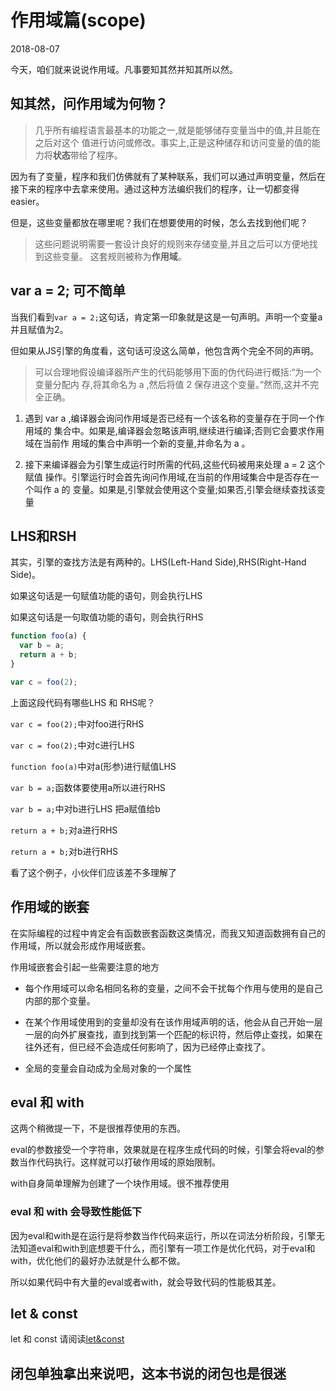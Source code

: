 # 作用域篇(scope)
2018-08-07

今天，咱们就来说说作用域。凡事要知其然并知其所以然。

## 知其然，问作用域为何物？

>几乎所有编程语言最基本的功能之一,就是能够储存变量当中的值,并且能在之后对这个
值进行访问或修改。事实上,正是这种储存和访问变量的值的能力将**状态**带给了程序。

因为有了变量，程序和我们仿佛就有了某种联系，我们可以通过声明变量，然后在接下来的程序中去拿来使用。通过这种方法编织我们的程序，让一切都变得easier。

但是，这些变量都放在哪里呢？我们在想要使用的时候，怎么去找到他们呢？

>这些问题说明需要一套设计良好的规则来存储变量,并且之后可以方便地找到这些变量。
这套规则被称为**作用域**。


## var a = 2; 可不简单
当我们看到`var a = 2;`这句话，肯定第一印象就是这是一句声明。声明一个变量a并且赋值为2。

但如果从JS引擎的角度看，这句话可没这么简单，他包含两个完全不同的声明。

>可以合理地假设编译器所产生的代码能够用下面的伪代码进行概括:“为一个变量分配内
存,将其命名为 a ,然后将值 2 保存进这个变量。”然而,这并不完全正确。

1. 遇到 var a ,编译器会询问作用域是否已经有一个该名称的变量存在于同一个作用域的
集合中。如果是,编译器会忽略该声明,继续进行编译;否则它会要求作用域在当前作
用域的集合中声明一个新的变量,并命名为 a 。

2. 接下来编译器会为引擎生成运行时所需的代码,这些代码被用来处理 a = 2 这个赋值
操作。引擎运行时会首先询问作用域,在当前的作用域集合中是否存在一个叫作 a 的
变量。如果是,引擎就会使用这个变量;如果否,引擎会继续查找该变量


## LHS和RSH
其实，引擎的查找方法是有两种的。LHS(Left-Hand Side),RHS(Right-Hand Side)。

如果这句话是一句赋值功能的语句，则会执行LHS

如果这句话是一句取值功能的语句，则会执行RHS

```js
function foo(a) {
  var b = a;
  return a + b;
}

var c = foo(2);
```
上面这段代码有哪些LHS 和 RHS呢？

`var c = foo(2);`中对foo进行RHS

`var c = foo(2);`中对c进行LHS

`function foo(a)`中对a(形参)进行赋值LHS

`var b = a;`函数体要使用a所以进行RHS

`var b = a;`中对b进行LHS 把a赋值给b

`return a + b;`对a进行RHS

`return a + b;`对b进行RHS

看了这个例子，小伙伴们应该差不多理解了

## 作用域的嵌套
在实际编程的过程中肯定会有函数嵌套函数这类情况，而我又知道函数拥有自己的作用域，所以就会形成作用域嵌套。

作用域嵌套会引起一些需要注意的地方

- 每个作用域可以命名相同名称的变量，之间不会干扰每个作用与使用的是自己内部的那个变量。

- 在某个作用域使用到的变量却没有在该作用域声明的话，他会从自己开始一层一层的向外扩展查找，直到找到第一个匹配的标识符，然后停止查找，如果在往外还有，但已经不会造成任何影响了，因为已经停止查找了。

- 全局的变量会自动成为全局对象的一个属性

## eval 和 with
这两个稍微提一下，不是很推荐使用的东西。

eval的参数接受一个字符串，效果就是在程序生成代码的时候，引擎会将eval的参数当作代码执行。这样就可以打破作用域的原始限制。

with自身简单理解为创建了一个块作用域。很不推荐使用

### eval 和 with 会导致性能低下

因为eval和with是在运行是将参数当作代码来运行，所以在词法分析阶段，引擎无法知道eval和with到底想要干什么，而引擎有一项工作是优化代码，对于eval和with，优化他们的最好办法就是什么都不做。

所以如果代码中有大量的eval或者with，就会导致代码的性能极其差。

## let & const
let 和 const 请阅读[let&const](https://github.com/hanqizheng/Node.js-LearningDialog/blob/master/Js%E5%9F%BA%E7%A1%80%E5%AD%A6%E4%B9%A0/let%26const.md)

## 闭包单独拿出来说吧，这本书说的闭包也是很迷

